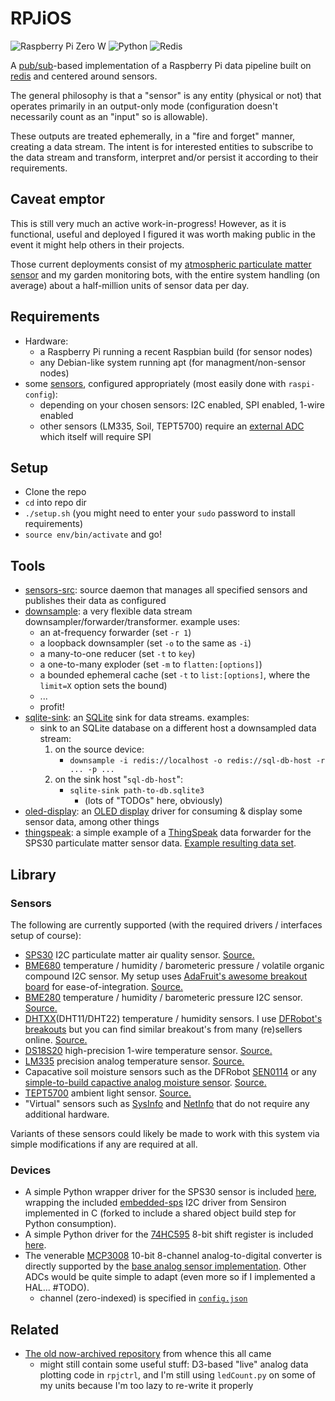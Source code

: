 # RPJiOS

![Raspberry Pi Zero W](https://www.vectorlogo.zone/logos/raspberrypi/raspberrypi-ar21.svg)
![Python](https://www.vectorlogo.zone/logos/python/python-ar21.svg)
![Redis](https://www.vectorlogo.zone/logos/redis/redis-ar21.svg)

A [pub/sub](https://en.wikipedia.org/wiki/Publish–subscribe_pattern)-based implementation of a 
Raspberry Pi data pipeline built on [redis](https://redis.io) and centered around sensors.

The general philosophy is that a "sensor" is any entity (physical or not) that operates primarily
in an output-only mode (configuration doesn't necessarily count as an "input" so is allowable).

These outputs are treated ephemerally, in a "fire and forget" manner, creating a data stream.
The intent is for interested entities to subscribe to the data stream and transform, interpret 
and/or persist it according to their requirements.

## Caveat emptor

This is still very much an active work-in-progress! However, as it is functional, useful and deployed I figured it was worth making public in the event it might help others in their projects.

Those current deployments consist of my [atmospheric particulate matter sensor](https://www.hackster.io/rpj/atmospheric-particulate-matter-environmental-sensing-fb31a1) and my garden monitoring bots, with the entire system handling (on average) about a half-million units of sensor data per day.

## Requirements

* Hardware:
	* a Raspberry Pi running a recent Raspbian build (for sensor nodes)
	* any Debian-like system running apt (for managment/non-sensor nodes)
* some [sensors](#sensors), configured appropriately (most easily done with `raspi-config`):
	* depending on your chosen sensors: I2C enabled, SPI enabled, 1-wire enabled
	* other sensors (LM335, Soil, TEPT5700) require an [external ADC](#devices) which itself will require SPI

## Setup

* Clone the repo
* `cd` into repo dir
* `./setup.sh` (you might need to enter your `sudo` password to install requirements)
* `source env/bin/activate` and go!

## Tools

* [sensors-src](bin/sensors-src): source daemon that manages all specified sensors and publishes their data as configured
* [downsample](bin/downsample): a very flexible data stream downsampler/forwarder/transformer. example uses:
	* an at-frequency forwarder (set `-r 1`)
	* a loopback downsampler (set `-o` to the same as `-i`)
	* a many-to-one reducer (set `-t` to `key`)
	* a one-to-many exploder (set `-m` to `flatten:[options]`)
	* a bounded ephemeral cache (set `-t` to `list:[options]`, where the `limit=X` option sets the bound)
	* ...
	* profit!
* [sqlite-sink](bin/sqlite-sink): an [SQLite](https://www.sqlite.org) sink for data streams. examples:
	* sink to an SQLite database on a different host a downsampled data stream:
		1. on the source device:
			* `downsample -i redis://localhost -o redis://sql-db-host -r ... -p ...`
		2. on the sink host "`sql-db-host`":
			* `sqlite-sink path-to-db.sqlite3`
				* (lots of "TODOs" here, obviously) 
* [oled-display](bin/oled-display): an [OLED display](https://www.adafruit.com/product/661) driver for consuming & display some sensor data, among other things
* [thingspeak](bin/thingspeak): a simple example of a [ThingSpeak](http://thingspeak.com) data forwarder for the SPS30 particulate matter sensor data. [Example resulting data set](https://thingspeak.com/channels/655525).

## Library

### Sensors

The following are currently supported (with the required drivers / interfaces setup of course):

* [SPS30](https://www.sensirion.com/en/environmental-sensors/particulate-matter-sensors-pm25/) I2C particulate matter air quality sensor. [Source.](https://github.com/rpj/rpi/blob/master/lib/rpjios/sensors/SPS30.py)
* [BME680](https://cdn-shop.adafruit.com/product-files/3660/BME680.pdf) temperature / humidity / barometeric pressure / volatile organic compound I2C sensor. My setup uses [AdaFruit's awesome breakout board](https://www.adafruit.com/product/3660) for ease-of-integration. [Source.](https://github.com/rpj/rpi/blob/master/lib/rpjios/sensors/BME680.py)
* [BME280](https://www.bosch-sensortec.com/bst/products/all_products/bme280) temperature / humidity / barometeric pressure I2C sensor. [Source.](https://github.com/rpj/rpi/blob/master/lib/rpjios/sensors/BME280.py)
* [DHTXX](https://www.mouser.com/ds/2/737/dht-932870.pdf)(DHT11/DHT22) temperature / humidity sensors. I use [DFRobot's](https://www.dfrobot.com/product-1102.html) [breakouts](https://www.dfrobot.com/product-174.html) but you can find similar breakout's from many (re)sellers online. [Source.](https://github.com/rpj/rpi/blob/master/lib/rpjios/sensors/DHTXX.py)
* [DS18S20](https://datasheets.maximintegrated.com/en/ds/DS18S20.pdf) high-precision 1-wire temperature sensor. [Source.](https://github.com/rpj/rpi/blob/master/lib/rpjios/sensors/DS18S20.py)
* [LM335](http://www.ti.com/lit/ds/symlink/lm335.pdf) precision analog temperature sensor. [Source.](https://github.com/rpj/rpi/blob/master/lib/rpjios/sensors/LM335.py)
* Capacative soil moisture sensors such as the DFRobot [SEN0114](https://www.dfrobot.com/product-599.html) or any [simple-to-build capactive analog moisture sensor](http://gardenbot.org/howTo/soilMoisture/). [Source.](https://github.com/rpj/rpi/blob/master/lib/rpjios/sensors/Soil.py)
* [TEPT5700](https://www.vishay.com/docs/81321/tept5700.pdf) ambient light sensor. [Source.](https://github.com/rpj/rpi/blob/master/lib/rpjios/sensors/TEPT5700.py)
* "Virtual" sensors such as [SysInfo](https://github.com/rpj/rpi/blob/master/lib/rpjios/sensors/SysInfo.py) and [NetInfo](https://github.com/rpj/rpi/blob/master/lib/rpjios/sensors/NetInfo.py) that do not require any additional hardware.

Variants of these sensors could likely be made to work with this system via simple modifications if any are required at all.

### Devices

* A simple Python wrapper driver for the SPS30 sensor is included [here](https://github.com/rpj/rpi/blob/master/lib/rpjios/devices/SPS30.py), wrapping the included [embedded-sps](https://github.com/rpj/embedded-sps/tree/1aabaead20059262d66e113d511157c6fda4133a) I2C driver from Sensiron implemented in C (forked to include a shared object build step for Python consumption). 
* A simple Python driver for the [74HC595](http://www.ti.com/lit/ds/symlink/sn74hc595.pdf) 8-bit shift register is included [here](https://github.com/rpj/rpi/blob/master/lib/rpjios/devices/74HC595.py).
* The venerable [MCP3008](http://ww1.microchip.com/downloads/en/devicedoc/21295c.pdf) 10-bit 8-channel analog-to-digital converter is directly supported by the [base analog sensor implementation](https://github.com/rpj/rpi/blob/master/lib/rpjios/AnalogBase.py). Other ADCs would be quite simple to adapt (even more so if I implemented a HAL... #TODO).
	* channel (zero-indexed) is specified in [`config.json`](https://github.com/rpj/rpi/blob/master/config.json#L62)

## Related

* [The old now-archived repository](https://github.com/rpj/rpi.archive) from whence this all came
	* might still contain some useful stuff: D3-based "live" analog data plotting code in `rpjctrl`, and I'm still using `ledCount.py` on some of my units because I'm too lazy to re-write it properly
